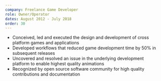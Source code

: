 ```yaml
---
company: Freelance Game Developer
role: Owner/Operator
dates: August 2012 - July 2018
order: 30
---
```


- Conceived, led and executed the design and development of cross platform games and applications
- Developed workflows that reduced game development time by 50% in subsequent releases
- Uncovered and resolved an issue in the underlying development platform to enable highest quality animations
- Recognized by open source software community for high quality contributions and documentation